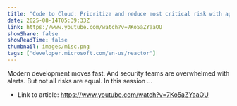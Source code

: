 ```yaml
---
title: "Code to Cloud: Prioritize and reduce most critical risk with agentic remediation"
date: 2025-08-14T05:39:33Z
link: https://www.youtube.com/watch?v=7Ko5aZYaaOU
showShare: false
showReadTime: false
thumbnail: images/misc.png
tags: ["developer.microsoft.com/en-us/reactor"]
---
```

Modern development moves fast. And security teams are overwhelmed with alerts. But not all risks are equal. In this session ...

- Link to article: https://www.youtube.com/watch?v=7Ko5aZYaaOU